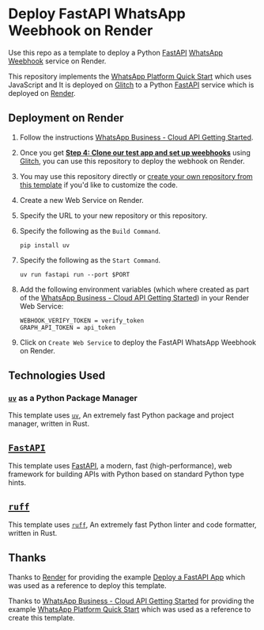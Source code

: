 # Deploy FastAPI WhatsApp Weebhook on Render

Use this repo as a template to deploy a Python [FastAPI](https://fastapi.tiangolo.com) [WhatsApp Weebhook](https://developers.facebook.com/docs/whatsapp/cloud-api/overview#webhooks) service on Render.

This repository implements the [WhatsApp Platform Quick Start](https://glitch.com/edit/#!/whatsapp-cloud-api-echo-bot) which uses JavaScript and It is deployed on [Glitch](https://glitch.com) to a Python [FastAPI](https://fastapi.tiangolo.com) service which is deployed on [Render](https://render.com).

## Deployment on Render

1. Follow the instructions [WhatsApp Business - Cloud API Getting Started](https://developers.facebook.com/docs/whatsapp/cloud-api/get-started/).
2. Once you get **[Step 4: Clone our test app and set up weebhooks](https://developers.facebook.com/docs/whatsapp/cloud-api/get-started/#clone-sample-app)** using [Glitch](https://glitch.com), you can use this repository to deploy the webhook on Render.
3. You may use this repository directly or [create your own repository from this template](https://github.com/jcarranz97/whatsapp-weebhook-fastapi/generate) if you'd like to customize the code.
4. Create a new Web Service on Render.
5. Specify the URL to your new repository or this repository.
6. Specify the following as the `Build Command`.

    ```shell
    pip install uv
    ```
7. Specify the following as the `Start Command`.

    ```shell
    uv run fastapi run --port $PORT
    ```
8. Add the following environment variables (which where created as part of the [WhatsApp Business - Cloud API Getting Started](https://developers.facebook.com/docs/whatsapp/cloud-api/get-started/)) in your Render Web Service:

    ```shell
    WEBHOOK_VERIFY_TOKEN = verify_token
    GRAPH_API_TOKEN = api_token
    ```
9. Click on `Create Web Service` to deploy the FastAPI WhatsApp Weebhook on Render.

## Technologies Used

### [`uv`](https://astral.sh/blog/uv) as a Python Package Manager

This template uses [`uv`](https://astral.sh/blog/uv), An extremely fast Python package and project manager, written in Rust.

## [`FastAPI`](https://fastapi.tiangolo.com)

This template uses [FastAPI](https://fastapi.tiangolo.com), a modern, fast (high-performance), web framework for building APIs with Python based on standard Python type hints.

## [`ruff`](https://docs.astral.sh/ruff/)

This template uses [`ruff`](https://docs.astral.sh/ruff/), An extremely fast Python linter and code formatter, written in Rust.

## Thanks

Thanks to [Render](https://render.com) for providing the example [Deploy a FastAPI App](https://render.com/docs/deploy-fastapi) which was used as a reference to deploy this template.

Thanks to [WhatsApp Business - Cloud API Getting Started](https://developers.facebook.com/docs/whatsapp/cloud-api/get-started/) for providing the example [WhatsApp Platform Quick Start](https://glitch.com/edit/#!/whatsapp-cloud-api-echo-bot) which was used as a reference to create this template.
